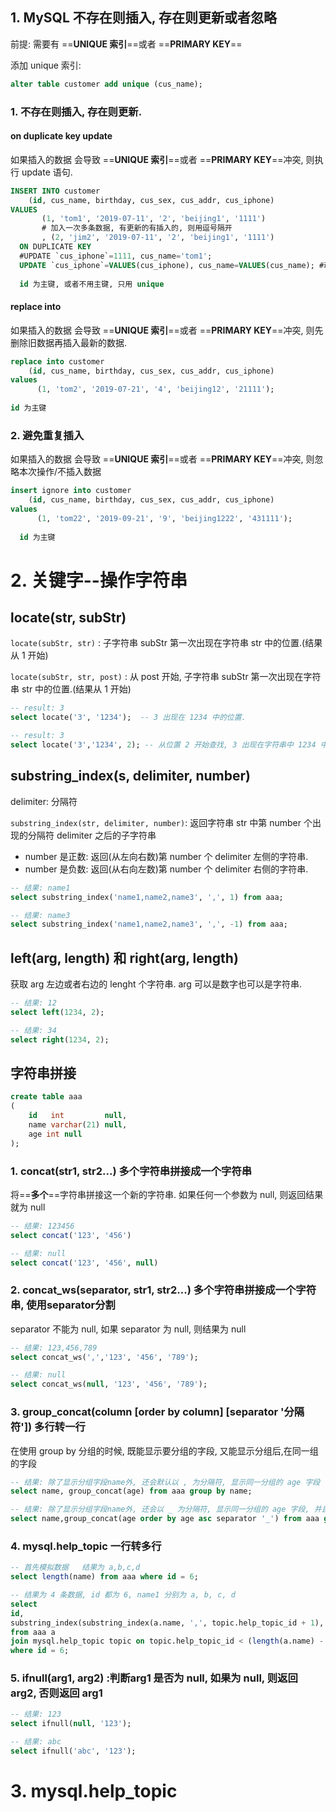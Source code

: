 ## 1. MySQL 不存在则插入, 存在则更新或者忽略

前提: 需要有 ==**UNIQUE 索引**==或者 ==**PRIMARY KEY**==



添加 unique 索引: 

```SQL
alter table customer add unique (cus_name);
```



### 1. 不存在则插入, 存在则更新.

#### on duplicate key update

如果插入的数据 会导致  ==**UNIQUE 索引**==或者 ==**PRIMARY KEY**==冲突, 则执行 update 语句.

```SQL
INSERT INTO customer
    (id, cus_name, birthday, cus_sex, cus_addr, cus_iphone)
VALUES
       (1, 'tom1', '2019-07-11', '2', 'beijing1', '1111')
       # 加入一次多条数据, 有更新的有插入的, 则用逗号隔开
       , (2, 'jim2', '2019-07-11', '2', 'beijing1', '1111')
  ON DUPLICATE KEY
  #UPDATE `cus_iphone`=1111, cus_name='tom1';
  UPDATE `cus_iphone`=VALUES(cus_iphone), cus_name=VALUES(cus_name); #动态, 会被修改为对应上边的值
  
  id 为主键, 或者不用主键, 只用 unique
```



#### replace into

如果插入的数据 会导致  ==**UNIQUE 索引**==或者 ==**PRIMARY KEY**==冲突, 则先删除旧数据再插入最新的数据.

```sql
replace into customer
    (id, cus_name, birthday, cus_sex, cus_addr, cus_iphone)
values
      (1, 'tom2', '2019-07-21', '4', 'beijing12', '21111');
      
id 为主键
```



### 2. 避免重复插入

如果插入的数据 会导致  ==**UNIQUE 索引**==或者 ==**PRIMARY KEY**==冲突, 则忽略本次操作/不插入数据

```sql
insert ignore into customer
    (id, cus_name, birthday, cus_sex, cus_addr, cus_iphone)
values
      (1, 'tom22', '2019-09-21', '9', 'beijing1222', '431111');
      
  id 为主键
```



# 2. 关键字--操作字符串

## locate(str, subStr)

`locate(subStr, str)` : 子字符串 subStr 第一次出现在字符串 str 中的位置.(结果从 1 开始)

`locate(subStr, str, post)` : 从 post 开始, 子字符串 subStr 第一次出现在字符串 str 中的位置.(结果从 1 开始)

```sql
-- result: 3
select locate('3', '1234');  -- 3 出现在 1234 中的位置.

-- result: 3
select locate('3','1234', 2); -- 从位置 2 开始查找, 3 出现在字符串中 1234 中的位置.
```



## substring_index(s, delimiter, number)

delimiter: 分隔符

`substring_index(str, delimiter, number)`: 返回字符串 str 中第 number 个出现的分隔符 delimiter 之后的子字符串

- number 是正数: 返回(从左向右数)第 number 个 delimiter 左侧的字符串.
- number 是负数: 返回(从右向左数)第 number 个 delimiter 右侧的字符串.

```sql
-- 结果: name1
select substring_index('name1,name2,name3', ',', 1) from aaa; 

-- 结果: name3
select substring_index('name1,name2,name3', ',', -1) from aaa;
```



## left(arg, length) 和 right(arg, length)

获取 arg 左边或者右边的 lenght 个字符串.   arg 可以是数字也可以是字符串.

```sql
-- 结果: 12
select left(1234, 2);

-- 结果: 34
select right(1234, 2);
```



## 字符串拼接

```sql
create table aaa
(
    id   int         null,
    name varchar(21) null,
    age int null
);
```



### 1. concat(str1, str2...) 多个字符串拼接成一个字符串

将==**多个**==字符串拼接这一个新的字符串. 如果任何一个参数为 null, 则返回结果就为 null

```sql
-- 结果: 123456
select concat('123', '456')

-- 结果: null
select concat('123', '456', null)
```



### 2. concat_ws(separator, str1, str2...) 多个字符串拼接成一个字符串, 使用separator分割

separator 不能为 null, 如果 separator 为 null, 则结果为 null

```SQL
-- 结果: 123,456,789
select concat_ws(',','123', '456', '789');

-- 结果: null
select concat_ws(null, '123', '456', '789');
```





### 3. group_concat(column [order by column] [separator '分隔符']) 多行转一行

在使用 group by 分组的时候, 既能显示要分组的字段, 又能显示分组后,在同一组的字段

```sql
-- 结果: 除了显示分组字段name外, 还会默认以 , 为分隔符, 显示同一分组的 age 字段
select name, group_concat(age) from aaa group by name;

-- 结果: 除了显示分组字段name外, 还会以 _ 为分隔符, 显示同一分组的 age 字段, 并且按照 age 进行排序.
select name,group_concat(age order by age asc separator '_') from aaa group by name;
```



### 4. mysql.help_topic 一行转多行



```sql
-- 首先模拟数据   结果为 a,b,c,d
select length(name) from aaa where id = 6;

-- 结果为 4 条数据, id 都为 6, name1 分别为 a, b, c, d
select 
id, 
substring_index(substring_index(a.name, ',', topic.help_topic_id + 1), ',', -1) as name1 
from aaa a
join mysql.help_topic topic on topic.help_topic_id < (length(a.name) - length(replace(a.name, ',', '')) + 1)
where id = 6;
```



### 5. ifnull(arg1, arg2) :判断arg1 是否为 null, 如果为 null, 则返回 arg2, 否则返回 arg1

```sql
-- 结果: 123
select ifnull(null, '123');

-- 结果: abc
select ifnull('abc', '123');
```



# 3. mysql.help_topic